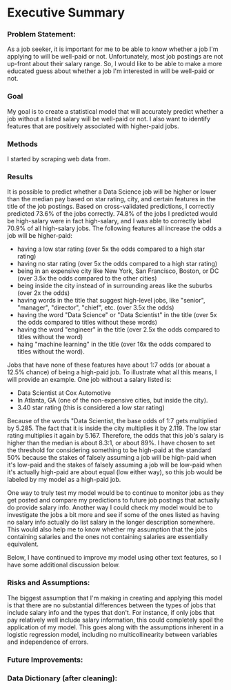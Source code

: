 # Executive Summary
### Problem Statement:
As a job seeker, it is important for me to be able to know whether a job I'm applying to will be well-paid or not. Unfortunately, most job postings are not up-front about their salary range. So, I would like to be able to make a more educated guess about whether a job I'm interested in will be well-paid or not. 

### Goal
My goal is to create a statistical model that will accurately predict whether a job without a listed salary will be well-paid or not. I also want to identify features that are positively associated with higher-paid jobs.

### Methods
I started by scraping web data from.

### Results
It is possible to predict whether a Data Science job will be higher or lower than the median pay based on star rating, city, and certain features in the title of the job postings. Based on cross-validated predictions, I correctly predicted 73.6% of the jobs correctly. 74.8% of the jobs I predicted would be high-salary were in fact high-salary, and I was able to correctly label 70.9% of all high-salary jobs. The following features all increase the odds a job will be higher-paid:
- having a low star rating (over 5x the odds compared to a high star rating)
- having no star rating (over 5x the odds compared to a high star rating)
- being in an expensive city like New York, San Francisco, Boston, or DC (over 3.5x the odds compared to the other cities)
- being inside the city instead of in surrounding areas like the suburbs (over 2x the odds)
- having words in the title that suggest high-level jobs, like "senior", "manager", "director", "chief", etc. (over 3.5x the odds)
- having the word "Data Science" or "Data Scientist" in the title (over 5x the odds compared to titles without these words)
- having the word "engineer" in the title (over 2.5x the odds compared to titles without the word)
- haing "machine learning" in the title (over 16x the odds compared to titles without the word).


Jobs that have none of these features have about 1:7 odds (or  abouat a 12.5% chance) of being a high-paid job. To illustrate what all this means, I will provide an example. One job without a salary listed is:
- Data Scientist at Cox Automotive
- In Atlanta, GA (one of the non-expensive cities, but inside the city).
- 3.40 star rating (this is considered a low star rating)

Because of the words "Data Scientist, the base odds of 1:7 gets multiplied by 5.285. The fact that it is inside the city multiplies it by 2.119. The low star rating multiplies it again by 5.167. Therefore, the odds that this job's salary is higher than the median is about 8.3:1, or about 89%. I have chosen to set the threshold for considering something to be high-paid at the standard 50% because the stakes of falsely assuming a job will be high-paid when it's low-paid and the stakes of falsely assuming a job will be low-paid when it's actually high-paid are about equal (low either way), so this job would be labeled by my model as a high-paid job.

One way to truly test my model would be to continue to monitor jobs as they get posted and compare my predictions to future job postings that actually do provide salary info. Another way I could check my model would be to investigate the jobs a bit more and see if some of the ones listed as having no salary info actually do list salary in the longer description somewhere. This would also help me to know whether my assumption that the jobs containing salaries and the ones not containing salaries are essentially equivalent.

Below, I have continued to improve my model using other text features, so I have some additional discussion below.
### Risks and Assumptions:
The biggest assumption that I'm making in creating and applying this model is that there are no substantial differences between the types of jobs that include salary info and the types that don't. For instance, if only jobs that pay relatively well include salary information, this could completely spoil the application of my model. This goes along with the assumptions inherent in a logistic regression model, including no multicollinearity between variables and independence of errors.

### Future Improvements:

### Data Dictionary (after cleaning):

